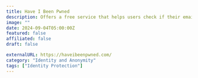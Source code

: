 ```yaml
---
title: Have I Been Pwned
description: Offers a free service that helps users check if their email addresses have been compromised in data breaches.
image: ""
date: 2024-09-04T05:00:00Z
featured: false
affiliated: false
draft: false

externalURL: https://haveibeenpwned.com/
category: "Identity and Anonymity"
tags: ["Identity Protection"]
---
```

